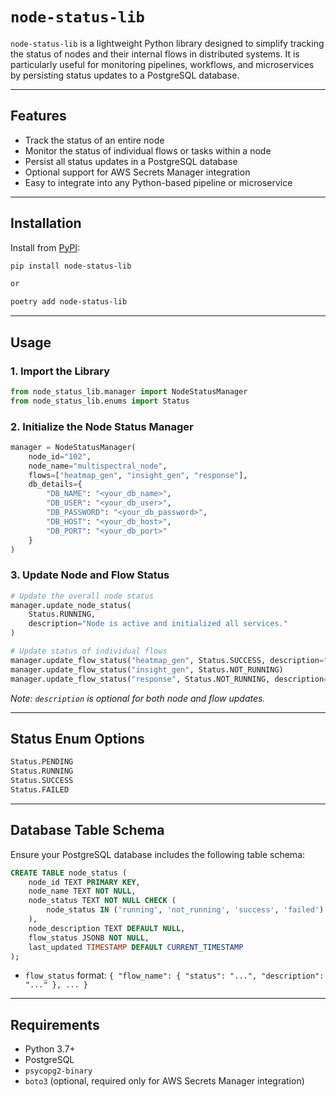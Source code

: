 # `node-status-lib`

`node-status-lib` is a lightweight Python library designed to simplify tracking the status of nodes and their internal flows in distributed systems. It is particularly useful for monitoring pipelines, workflows, and microservices by persisting status updates to a PostgreSQL database.

---

## Features

* Track the status of an entire node
* Monitor the status of individual flows or tasks within a node
* Persist all status updates in a PostgreSQL database
* Optional support for AWS Secrets Manager integration
* Easy to integrate into any Python-based pipeline or microservice

---

## Installation

Install from [PyPI](https://pypi.org):

```bash
pip install node-status-lib

or 

poetry add node-status-lib
```

---

## Usage

### 1. Import the Library

```python
from node_status_lib.manager import NodeStatusManager
from node_status_lib.enums import Status
```

### 2. Initialize the Node Status Manager

```python
manager = NodeStatusManager(
    node_id="102",
    node_name="multispectral_node",
    flows=["heatmap_gen", "insight_gen", "response"],
    db_details={
        "DB_NAME": "<your_db_name>",
        "DB_USER": "<your_db_user>",
        "DB_PASSWORD": "<your_db_password>",
        "DB_HOST": "<your_db_host>",
        "DB_PORT": "<your_db_port>"
    }
)
```

### 3. Update Node and Flow Status

```python
# Update the overall node status
manager.update_node_status(
    Status.RUNNING,
    description="Node is active and initialized all services."
)

# Update status of individual flows
manager.update_flow_status("heatmap_gen", Status.SUCCESS, description="Heatmap generation completed.")
manager.update_flow_status("insight_gen", Status.NOT_RUNNING)
manager.update_flow_status("response", Status.NOT_RUNNING, description="Awaiting input trigger.")
```

*Note: `description` is optional for both node and flow updates.*

---

## Status Enum Options

```python
Status.PENDING
Status.RUNNING
Status.SUCCESS
Status.FAILED
```

---

## Database Table Schema

Ensure your PostgreSQL database includes the following table schema:

```sql
CREATE TABLE node_status (
    node_id TEXT PRIMARY KEY,
    node_name TEXT NOT NULL,
    node_status TEXT NOT NULL CHECK (
        node_status IN ('running', 'not_running', 'success', 'failed')
    ),
    node_description TEXT DEFAULT NULL,
    flow_status JSONB NOT NULL,
    last_updated TIMESTAMP DEFAULT CURRENT_TIMESTAMP
);
```

* `flow_status` format:
  `{ "flow_name": { "status": "...", "description": "..." }, ... }`

---

## Requirements

* Python 3.7+
* PostgreSQL
* `psycopg2-binary`
* `boto3` (optional, required only for AWS Secrets Manager integration)


